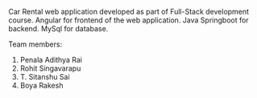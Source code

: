 Car Rental web application developed as part of Full-Stack development course. 
Angular for frontend of the web application.
Java Springboot for backend.
MySql for database.

Team members:
1. Penala Adithya Rai
2. Rohit Singavarapu
3. T. Sitanshu Sai
4. Boya Rakesh
